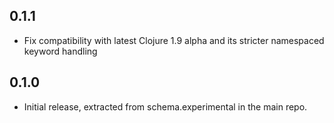 ## 0.1.1
 * Fix compatibility with latest Clojure 1.9 alpha and its stricter namespaced keyword handling

## 0.1.0
 * Initial release, extracted from schema.experimental in the main repo.

